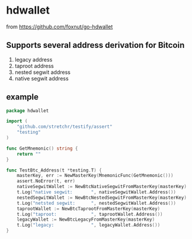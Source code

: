 # hdwallet

from https://github.com/foxnut/go-hdwallet

## Supports several address derivation for Bitcoin
1. legacy address
2. taproot address
3. nested segwit address
4. native segwit address

## example

``` go
package hdwallet

import (
	"github.com/stretchr/testify/assert"
	"testing"
)

func GetMnemonic() string {
	return ""
}

func TestBtc_Address(t *testing.T) {
	masterKey, err := NewMasterKey(MnemonicFunc(GetMnemonic()))
	assert.NoError(t, err)
	nativeSegwitWallet := NewBtcNativeSegwitFromMasterKey(masterKey)
	t.Log("native segwit:		", nativeSegwitWallet.Address())
	nestedSegwitWallet := NewBtcNestedSegwitFromMasterKey(masterKey)
	t.Log("netsted segwit:		", nestedSegwitWallet.Address())
	taprootWallet := NewBtcTaprootFromMasterKey(masterKey)
	t.Log("taproot:				", taprootWallet.Address())
	legacyWallet := NewBtcLegacyFromMasterKey(masterKey)
	t.Log("legacy:				", legacyWallet.Address())
}
```